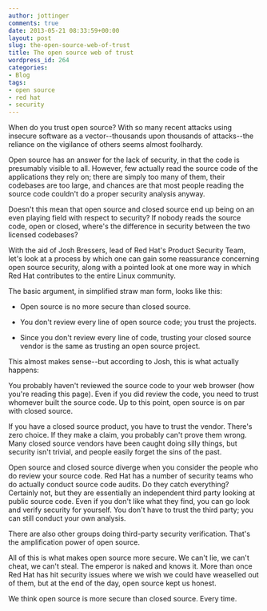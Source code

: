 ```yaml
---
author: jottinger
comments: true
date: 2013-05-21 08:33:59+00:00
layout: post
slug: the-open-source-web-of-trust
title: The open source web of trust
wordpress_id: 264
categories:
- Blog
tags:
- open source
- red hat
- security
---
```


When do you trust open source? With so many recent attacks using insecure software as a vector--thousands upon thousands of attacks--the reliance on the vigilance of others seems almost foolhardy.

Open source has an answer for the lack of security, in that the code is presumably visible to all. However, few actually read the source code of the applications they rely on; there are simply too many of them, their codebases are too large, and chances are that most people reading the source code couldn't do a proper security analysis anyway.

Doesn't this mean that open source and closed source end up being on an even playing field with respect to security? If nobody reads the source code, open or closed, where's the difference in security between the two licensed codebases?

With the aid of Josh Bressers, lead of Red Hat's Product Security Team, let's look at a process by which one can gain some reassurance concerning open source security, along with a pointed look at one more way in which Red Hat contributes to the entire Linux community.

The basic argument, in simplified straw man form, looks like this:

  * Open source is no more secure than closed source.

  * You don't review every line of open source code; you trust the projects.

  * Since you don't review every line of code, trusting your closed
    source vendor is the same as trusting an open source project.

This almost makes sense--but according to Josh, this is what actually happens:

You probably haven't reviewed the source code to your web browser (how you're reading this page). Even if you did review the code, you need to trust whomever built the source code. Up to this point, open source is on par with closed source.

If you have a closed source product, you have to trust the vendor. There's zero choice. If they make a claim, you probably can't prove them wrong. Many closed source vendors have been caught doing silly things, but security isn't trivial, and people easily forget the sins of the past.

Open source and closed source diverge when you consider the people who do review your source code. Red Hat has a number of security teams who do actually conduct source code audits. Do they catch everything? Certainly not, but they are essentially an independent third party looking at public source code. Even if you don't like what they find, you can go look and verify security for yourself. You don't have to trust the third party; you can still conduct your own analysis.

There are also other groups doing third-party security verification. That's the amplification power of open source.

All of this is what makes open source more secure. We can't lie, we can't cheat, we can't steal. The emperor is naked and knows it. More than once Red Hat has hit security issues where we wish we could have weaselled out of them, but at the end of the day, open source kept us honest.

We think open source is more secure than closed source. Every time.
